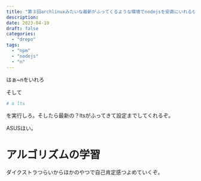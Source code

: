 ```yaml
---
title: "第３回archlinuxみたいな最新がふってくるような環境でnodejsを安直にいれるな音頭"
description:
date: 2023-04-19
draft: false
categories:
  - "drepo"
tags:
  - "npm"
  - "nodejs"
  - "n"
---
```


はぁ~nをいれろ

そして

```bash
# n lts
```

を実行しろ。そしたら最新の？ltsがふってきて設定までしてくれるぞ。

ASUSほい。

# アルゴリズムの学習

ダイクストラつらいからほかのやつで自己肯定感つよめていくぞ。 
